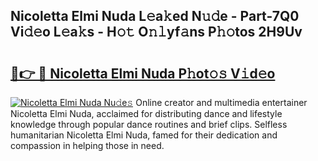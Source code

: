## Nicoletta Elmi Nuda L𝚎a𝚔ed N𝚞𝚍e - Part-7Q0 Vi𝚍𝚎o L𝚎a𝚔s - H𝚘𝚝 O𝚗𝚕yf𝚊ns P𝚑𝚘tos 2H9Uv

# <h2><a href="http://kf4uinh.oniu.top/?m=Nicoletta+Elmi+Nuda">🔗👉 🔴 Nicoletta Elmi Nuda P𝚑ot𝚘𝚜 V𝚒d𝚎o</a></h2>

[![Nicoletta Elmi Nuda Nu𝚍e𝚜](https://i.imgur.com/0qMVB7G.gif)](http://kf4uinh.oniu.top/?m=Nicoletta+Elmi+Nuda)
Online creator and multimedia entertainer Nicoletta Elmi Nuda, acclaimed for distributing dance and lifestyle knowledge through popular dance routines and brief clips. Selfless humanitarian Nicoletta Elmi Nuda, famed for their dedication and compassion in helping those in need.  

